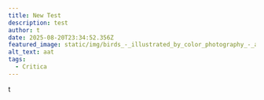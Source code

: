 ```yaml
---
title: New Test
description: test
author: t
date: 2025-08-20T23:34:52.356Z
featured_image: static/img/birds_-_illustrated_by_color_photography_-_a_monthly_serial_-1897-_-14563789359-edit.jpg
alt_text: aat
tags:
  - Critica
---
```

t